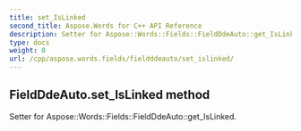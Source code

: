 ```yaml
---
title: set_IsLinked
second_title: Aspose.Words for C++ API Reference
description: Setter for Aspose::Words::Fields::FieldDdeAuto::get_IsLinked. 
type: docs
weight: 0
url: /cpp/aspose.words.fields/fieldddeauto/set_islinked/
---
```

## FieldDdeAuto.set_IsLinked method


Setter for Aspose::Words::Fields::FieldDdeAuto::get_IsLinked. 

